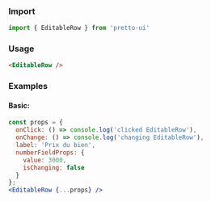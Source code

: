 ### Import
```js static
import { EditableRow } from 'pretto-ui'
```

### Usage
```html
<EditableRow />
```

### Examples
#### Basic:
```jsx
const props = {
  onClick: () => console.log('clicked EditableRow'),
  onChange: () => console.log('changing EditableRow'),
  label: 'Prix du bien',
  numberFieldProps: {
    value: 3000,
    isChanging: false
  }
};
<EditableRow {...props} />
```
